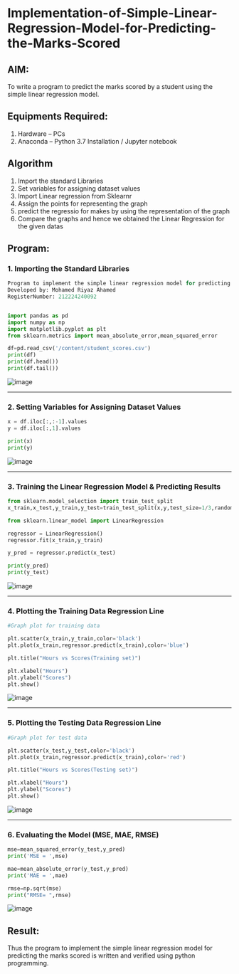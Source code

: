 # Implementation-of-Simple-Linear-Regression-Model-for-Predicting-the-Marks-Scored

## AIM:
To write a program to predict the marks scored by a student using the simple linear regression model.

## Equipments Required:
1. Hardware – PCs
2. Anaconda – Python 3.7 Installation / Jupyter notebook

## Algorithm
1. Import the standard Libraries
2. Set variables for assigning dataset values
3. Import Linear regression from Sklearnr
4. Assign the points for representing the graph
5. predict the regressio for makes by using the representation of the graph
6. Compare the graphs and hence we obtained the Linear Regression for the given datas

## Program:

### 1. Importing the Standard Libraries
```python
Program to implement the simple linear regression model for predicting the marks scored.
Developed by: Mohamed Riyaz Ahamed
RegisterNumber: 212224240092


import pandas as pd
import numpy as np
import matplotlib.pyplot as plt
from sklearn.metrics import mean_absolute_error,mean_squared_error

df=pd.read_csv('/content/student_scores.csv')
print(df)
print(df.head())
print(df.tail())
```
![image](https://github.com/user-attachments/assets/d1217ac2-c9fa-400f-ac12-b0eecd855ec0)

---

### 2. Setting Variables for Assigning Dataset Values
```python
x = df.iloc[:,:-1].values
y = df.iloc[:,1].values

print(x)
print(y)
```

![image](https://github.com/user-attachments/assets/07290241-f6bf-4296-8667-d787f84dffca)

---

### 3. Training the Linear Regression Model & Predicting Results
```python
from sklearn.model_selection import train_test_split
x_train,x_test,y_train,y_test=train_test_split(x,y,test_size=1/3,random_state=0)

from sklearn.linear_model import LinearRegression

regressor = LinearRegression()
regressor.fit(x_train,y_train)

y_pred = regressor.predict(x_test)

print(y_pred)
print(y_test)
```

![image](https://github.com/user-attachments/assets/4bb08e1b-1f9b-46a8-8cfb-5c7602118bfa)

---

### 4. Plotting the Training Data Regression Line
```python
#Graph plot for training data

plt.scatter(x_train,y_train,color='black')
plt.plot(x_train,regressor.predict(x_train),color='blue')

plt.title("Hours vs Scores(Training set)")

plt.xlabel("Hours")
plt.ylabel("Scores")
plt.show()
```

![image](https://github.com/user-attachments/assets/42df5909-d90a-4029-b66a-4fa5831cc1ef)

---


### 5. Plotting the Testing Data Regression Line
```python
#Graph plot for test data

plt.scatter(x_test,y_test,color='black')
plt.plot(x_train,regressor.predict(x_train),color='red')

plt.title("Hours vs Scores(Testing set)")

plt.xlabel("Hours")
plt.ylabel("Scores")
plt.show()
```

![image](https://github.com/user-attachments/assets/3f8a56a9-9aaa-4e87-9e17-0fd7a71ee128)

---

### 6. Evaluating the Model (MSE, MAE, RMSE)
```python
mse=mean_squared_error(y_test,y_pred)
print('MSE = ',mse)

mae=mean_absolute_error(y_test,y_pred)
print('MAE = ',mae)

rmse=np.sqrt(mse)
print("RMSE= ",rmse)
```

![image](https://github.com/user-attachments/assets/57d39ad2-2823-4a18-8811-2cf1396bf3e6)

## Result:
Thus the program to implement the simple linear regression model for predicting the marks scored is written and verified using python programming.
